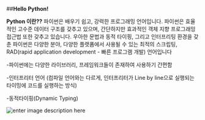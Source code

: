﻿##**Hello Python!**

**Python 이란??** 파이썬은 배우기 쉽고, 강력한 프로그래밍 언어입니다. 파이썬은 효율적인 고수준 데이터 구조를 갖추고 있으며, 간단하지만 효과적인 객체 지향 프로그래밍 접근법 또한 갖추고 있습니다. 우아한 문법과 동적 타이핑, 그리고 인터프리팅 환경을 갖춘 파이썬은 다양한 분야, 다양한 플랫폼에서 사용될 수 있는 최적의 스크립팅, RAD(rapid application development - 빠른 프로그램 개발) 언어입니다

-파이썬에는 다양한 라이브러리, 프레임워크들이 존재하여 사용하기 간편함

-인터프리터 언어 (컴파일 언어와는 다르게, 인터프리터가 Line by line으로 실행되는 타이밍에 코드를 실행하는 방식)

-동적타이핑(Dynamic Typing)

![enter image description here](https://imgur.com/t/python_programing/mARr6)
